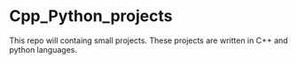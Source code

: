 # Cpp_Python_projects
This repo will containg small projects. These projects are written in C++ and python languages.
